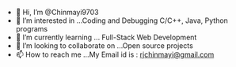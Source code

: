 - 👋 Hi, I’m @Chinmayi9703
- 👀 I’m interested in ...Coding and Debugging C/C++, Java, Python programs
- 🌱 I’m currently learning ... Full-Stack Web Development
- 💞️ I’m looking to collaborate on ...Open source projects 
- 📫 How to reach me ...My Email id is : rjchinmayi@gmail.com

<!---
Chinmayi9703/Chinmayi9703 is a ✨ special ✨ repository because its `README.md` (this file) appears on your GitHub profile.
You can click the Preview link to take a look at your changes.
--->
